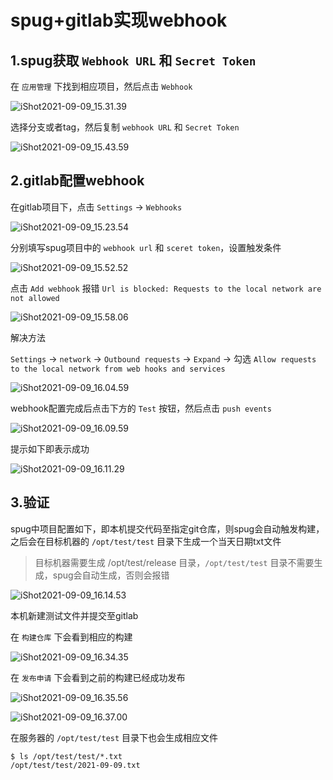 # spug+gitlab实现webhook

## 1.spug获取 `Webhook URL` 和 `Secret Token`

在 `应用管理` 下找到相应项目，然后点击 `Webhook`

![iShot2021-09-09_15.31.39](https://github.com/pptfz/picgo-images/blob/master/img/iShot2021-09-09_15.31.39.png)







选择分支或者tag，然后复制 `webhook URL` 和 `Secret Token`

![iShot2021-09-09_15.43.59](https://github.com/pptfz/picgo-images/blob/master/img/iShot2021-09-09_15.43.59.png)





## 2.gitlab配置webhook

在gitlab项目下，点击 `Settings` -> `Webhooks`



![iShot2021-09-09_15.23.54](https://github.com/pptfz/picgo-images/blob/master/img/iShot2021-09-09_15.23.54.png)



分别填写spug项目中的 `webhook url` 和 `sceret token`，设置触发条件

![iShot2021-09-09_15.52.52](https://github.com/pptfz/picgo-images/blob/master/img/iShot2021-09-09_15.52.52.png)





点击 `Add webhook` 报错 `Url is blocked: Requests to the local network are not allowed`

![iShot2021-09-09_15.58.06](https://github.com/pptfz/picgo-images/blob/master/img/iShot2021-09-09_15.58.06.png)







解决方法

`Settings` -> `network` -> `Outbound requests` -> `Expand` -> 勾选 `Allow requests to the local network from web hooks and services`



![iShot2021-09-09_16.04.59](https://github.com/pptfz/picgo-images/blob/master/img/iShot2021-09-09_16.04.59.png)





webhook配置完成后点击下方的 `Test` 按钮，然后点击 `push events`

![iShot2021-09-09_16.09.59](https://github.com/pptfz/picgo-images/blob/master/img/iShot2021-09-09_16.09.59.png)





提示如下即表示成功

![iShot2021-09-09_16.11.29](https://github.com/pptfz/picgo-images/blob/master/img/iShot2021-09-09_16.11.29.png)







## 3.验证

spug中项目配置如下，即本机提交代码至指定git仓库，则spug会自动触发构建，之后会在目标机器的 `/opt/test/test` 目录下生成一个当天日期txt文件

> 目标机器需要生成 /opt/test/release 目录，`/opt/test/test` 目录不需要生成，spug会自动生成，否则会报错

![iShot2021-09-09_16.14.53](https://github.com/pptfz/picgo-images/blob/master/img/iShot2021-09-09_16.14.53.png)



本机新建测试文件并提交至gitlab

在 `构建仓库` 下会看到相应的构建

![iShot2021-09-09_16.34.35](https://github.com/pptfz/picgo-images/blob/master/img/iShot2021-09-09_16.34.35.png)







在 `发布申请` 下会看到之前的构建已经成功发布

![iShot2021-09-09_16.35.56](https://github.com/pptfz/picgo-images/blob/master/img/iShot2021-09-09_16.35.56.png)





![iShot2021-09-09_16.37.00](https://github.com/pptfz/picgo-images/blob/master/img/iShot2021-09-09_16.37.00.png)





在服务器的 `/opt/test/test` 目录下也会生成相应文件

```shell
$ ls /opt/test/test/*.txt
/opt/test/test/2021-09-09.txt
```

